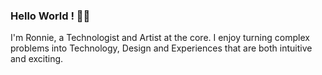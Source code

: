 ### Hello World ! 👋🏽
I'm Ronnie, a Technologist and Artist at the core. I enjoy turning complex problems into Technology, Design and Experiences that are both intuitive and exciting. 
